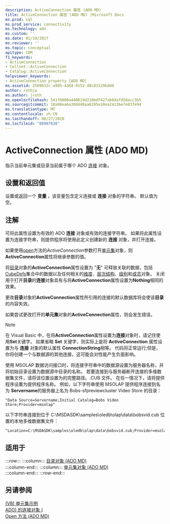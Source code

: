 ```yaml
---
description: ActiveConnection 属性 (ADO MD)
title: ActiveConnection 属性 (ADO MD) |Microsoft Docs
ms.prod: sql
ms.prod_service: connectivity
ms.technology: ado
ms.custom: ''
ms.date: 01/19/2017
ms.reviewer: ''
ms.topic: conceptual
apitype: COM
f1_keywords:
- ActiveConnection
- Cellset::ActiveConnection
- Catalog::ActiveConnection
helpviewer_keywords:
- ActiveConnection property [ADO MD]
ms.assetid: 2509b32c-a995-4364-9152-d8c83129bdd8
author: rothja
ms.author: jroth
ms.openlocfilehash: 541f6800a440019d210bdf427ab8dafd58acc3b5
ms.sourcegitcommit: 18a98ea6a30d448aa6195e10ea2413be7e837e94
ms.translationtype: MT
ms.contentlocale: zh-CN
ms.lasthandoff: 08/27/2020
ms.locfileid: "88987638"
---
```

# <a name="activeconnection-property-ado-md"></a>ActiveConnection 属性 (ADO MD)
指示当前单元集或目录当前属于哪个 ADO [连接](../ado-api/connection-object-ado.md) 对象。  
  
## <a name="settings-and-return-values"></a>设置和返回值  
 设置或返回一个 **变量** ，该变量包含定义连接或 **连接** 对象的字符串。 默认值为空。  
  
## <a name="remarks"></a>注解  
 可将此属性设置为有效的 ADO **连接** 对象或有效的连接字符串。 如果将此属性设置为连接字符串，则提供程序将使用此定义创建新的 **连接** 对象，并打开连接。  
  
 如果使用[open](./open-method-ado-md.md)方法的*ActiveConnection*参数打开[单元集](./cellset-object-ado-md.md)对象，则**ActiveConnection**属性将继承参数的值。  
  
 将[目录](./catalog-object-ado-md.md)对象的**ActiveConnection**属性设置为 "**无**" 可释放关联的数据，包括[CubeDefs](./cubedefs-collection-ado-md.md)集合中的数据以及任何相关的[维度](./dimension-object-ado-md.md)、[层次结构](./hierarchy-object-ado-md.md)、[级别](./level-object-ado-md.md)和[成员](./member-object-ado-md.md)对象。 关闭用于打开**目录**的**连接**对象具有与将**ActiveConnection**属性设置为**Nothing**相同的效果。  
  
 更改**目录**对象的**ActiveConnection**属性所引用的连接的默认数据库将会使该**目录**的内容失效。  
  
 如果尝试更改打开的**单元集**对象的**ActiveConnection**属性，则会发生错误。  
  
> [!NOTE]
>  在 Visual Basic 中，在将**ActiveConnection**属性设置为**连接**对象时，请记住使用**Set**关键字。 如果省略 **Set** 关键字，则实际上是将 **ActiveConnection** 属性设置为与 **连接** 对象的默认属性 **ConnectionString**相等。 代码将正常运行;但是，你将创建一个与数据源的其他连接，这可能会对性能产生负面影响。  
  
 使用 MSOLAP 数据访问接口时，将连接字符串中的数据源设置为服务器名称，并将初始目录设置为数据源中目录的名称。 若要连接到与服务器断开连接的多维数据集文件，请将该位置设置为的完整路径。.CUB 文件。 在任一情况下，请将提供程序设置为提供程序名称。 例如，以下字符串使用 MSOLAP 提供程序连接到名为 **Servername**的服务器上名为 Bobs-sfpreviewcluster Video Store 的目录：  
  
```  
"Data Source=Servername;Initial Catalog=Bobs Video Store;Provider=msolap"  
```  
  
 以下字符串连接到位于 C:\MSDASDK\samples\oledb\olap\data\bobsvid.cub 位置的本地多维数据集文件：  
  
```  
"Location=C:\MSDASDK\samples\oledb\olap\data\bobsvid.cub;Provider=msolap"  
```  
  
## <a name="applies-to"></a>适用于  

:::row:::
    :::column:::
        [目录对象 (ADO MD)](./catalog-object-ado-md.md)  
    :::column-end:::
    :::column:::
        [单元集对象 (ADO MD)](./cellset-object-ado-md.md)  
    :::column-end:::
:::row-end:::

## <a name="see-also"></a>另请参阅  
 [ (VB) 单元集示例 ](./cellset-example-vb.md)   
 [ADO) 的连接对象 (](../ado-api/connection-object-ado.md)   
 [Open 方法 (ADO MD)](./open-method-ado-md.md)